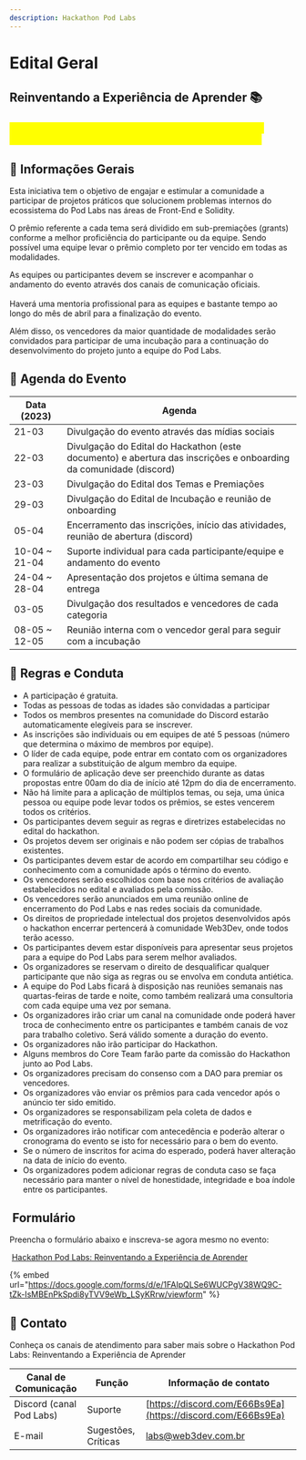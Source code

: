 ```yaml
---
description: Hackathon Pod Labs
---
```


# Edital Geral

## Reinventando a Experiência de Aprender 📚

### <mark style="color:yellow;">Participe do evento, conecte-se, evolua, reinvente a sua capacidade de aprender tecnologias de última geração!</mark>

## 🎯 Informações Gerais

Esta iniciativa tem o objetivo de engajar e estimular a comunidade a participar de projetos práticos que solucionem problemas internos do ecossistema do Pod Labs nas áreas de Front-End e Solidity.

O prêmio referente a cada tema será dividido em sub-premiações (grants) conforme a melhor proficiência do participante ou da equipe. Sendo possível uma equipe levar o prêmio completo por ter vencido em todas as modalidades.

As equipes ou participantes devem se inscrever e acompanhar o andamento do evento através dos canais de comunicação oficiais.\
\
Haverá uma mentoria profissional para as equipes e bastante tempo ao longo do mês de abril para a finalização do evento.

Além disso, os vencedores da maior quantidade de modalidades serão convidados para participar de uma incubação para a continuação do desenvolvimento do projeto junto a equipe do Pod Labs.

## 📅   Agenda do Evento

| Data (2023)    | Agenda                                                                                                            |
| -------------- | ----------------------------------------------------------------------------------------------------------------- |
| 21-03          | Divulgação do evento através das mídias sociais                                                                   |
| 22-03          | Divulgação do Edital do Hackathon (este documento) e abertura das inscrições e onboarding da comunidade (discord) |
| 23-03          | Divulgação do Edital dos Temas e Premiações                                                                       |
| 29-03          | Divulgação do Edital de Incubação e reunião de onboarding                                                         |
| 05-04          | Encerramento das inscrições, início das atividades, reunião de abertura (discord)                                 |
| 10-04 \~ 21-04 | Suporte individual para cada participante/equipe e andamento do evento                                            |
| 24-04 \~ 28-04 | Apresentação dos projetos e última semana de entrega                                                              |
| 03-05          | Divulgação dos resultados e vencedores de cada categoria                                                          |
| 08-05 \~ 12-05 | Reunião interna com o vencedor geral para seguir com a incubação                                                  |

## 📜 Regras e Conduta

* A participação é gratuita.
* Todas as pessoas de todas as idades são convidadas a participar
* Todos os membros presentes na comunidade do Discord estarão automaticamente elegíveis para se inscrever.
* As inscrições são individuais ou em equipes de até 5 pessoas (número que determina o máximo de membros por equipe).
* O líder de cada equipe, pode entrar em contato com os organizadores para realizar a substituição de algum membro da equipe.
* O formulário de aplicação deve ser preenchido durante as datas propostas entre 00am do dia de início até 12pm do dia de encerramento.
* Não há limite para a  aplicação de múltiplos temas, ou seja, uma única pessoa ou equipe pode levar todos os prêmios, se estes vencerem todos os critérios.
* Os participantes devem seguir as regras e diretrizes estabelecidas no edital do hackathon.
* Os projetos devem ser originais e não podem ser cópias de trabalhos existentes.
* Os participantes devem estar de acordo em compartilhar seu código e conhecimento com a comunidade após o término do evento.
* Os vencedores serão escolhidos com base nos critérios de avaliação estabelecidos no edital e avaliados pela comissão.
* Os vencedores serão anunciados em uma reunião online de encerramento do Pod Labs e nas redes sociais da comunidade.
* Os direitos de propriedade intelectual dos projetos desenvolvidos após o hackathon encerrar pertencerá à comunidade Web3Dev, onde todos terão acesso.
* Os participantes devem estar disponíveis para apresentar seus projetos para a equipe do Pod Labs para serem melhor avaliados.
* Os organizadores se reservam o direito de desqualificar qualquer participante que não siga as regras ou se envolva em conduta antiética.
* A equipe do Pod Labs ficará à disposição nas reuniões semanais nas quartas-feiras de tarde e noite, como também realizará uma consultoria com cada equipe uma vez por semana.
* Os organizadores irão criar um canal na comunidade onde poderá haver troca de conhecimento entre os participantes e também canais de voz para trabalho coletivo. Será válido somente a duração do evento.
* Os organizadores não irão participar do Hackathon.
* Alguns membros do Core Team farão parte da comissão do Hackathon junto ao Pod Labs.
* Os organizadores precisam do consenso com a DAO para premiar os vencedores.
* Os organizadores vão enviar os prêmios para cada vencedor após o anúncio ter sido emitido.
* Os organizadores se responsabilizam pela coleta de dados e metrificação do evento.
* Os organizadores irão notificar com antecedência e poderão alterar o cronograma do evento se isto for necessário para o bem do evento.
* Se o número de inscritos for acima do esperado, poderá haver alteração na data de início do evento.
* Os organizadores podem adicionar regras de conduta caso se faça necessário para manter o nível de honestidade, integridade e boa índole entre os participantes.

## <img src="https://lh3.googleusercontent.com/0nfRZOc2e3lSRz_fnXE-k8vN3TQOPKEjihIHUDm4oX1tYMAEAyBmUBVgoeoFneYZEbo4p1c7Iv2gRPcZRxs5B61M7iMGKA1gwLdHtEiVMNOfdfL5_PXDnPDPAVewadoPn6Bqw-4Mq97G3t7iqhLB6Q" alt="" data-size="line">  Formulário

Preencha o formulário abaixo e inscreva-se agora mesmo no evento:

<img src="https://lh3.googleusercontent.com/wpi0VZElXNBWTvIP-FtF10cBqiEIsZOHvRll1_safoY1o4KRMoywYJKmjVihVJ1vsY3F6wWK5GKXJ0dS6ljMvb1hE_IYhsMff6i-82uzcsf5u9WH6lsbsWN85Tam9WE06bnlNdF-hfvH4pNLnQgAAw" alt="" data-size="line"> [Hackathon Pod Labs: Reinventando a Experiência de Aprender](https://forms.gle/1ashmV7joe7bApzXA)

{% embed url="https://docs.google.com/forms/d/e/1FAIpQLSe6WUCPgV38WQ9C-tZk-IsMBEnPkSpdi8yTVV9eWb_LSyKRrw/viewform" %}

## 📩  Contato

Conheça os canais de atendimento para saber mais sobre o Hackathon Pod Labs: Reinventando a Experiência de Aprender

| Canal de Comunicação     | Função              | Informação de contato                                        |
| ------------------------ | ------------------- | ------------------------------------------------------------ |
| Discord (canal Pod Labs) | Suporte             | [https://discord.com/E66Bs9Ea](https://discord.com/E66Bs9Ea) |
| E-mail                   | Sugestões, Críticas | [labs@web3dev.com.br](mailto:labs@web3dev.com.br)            |
